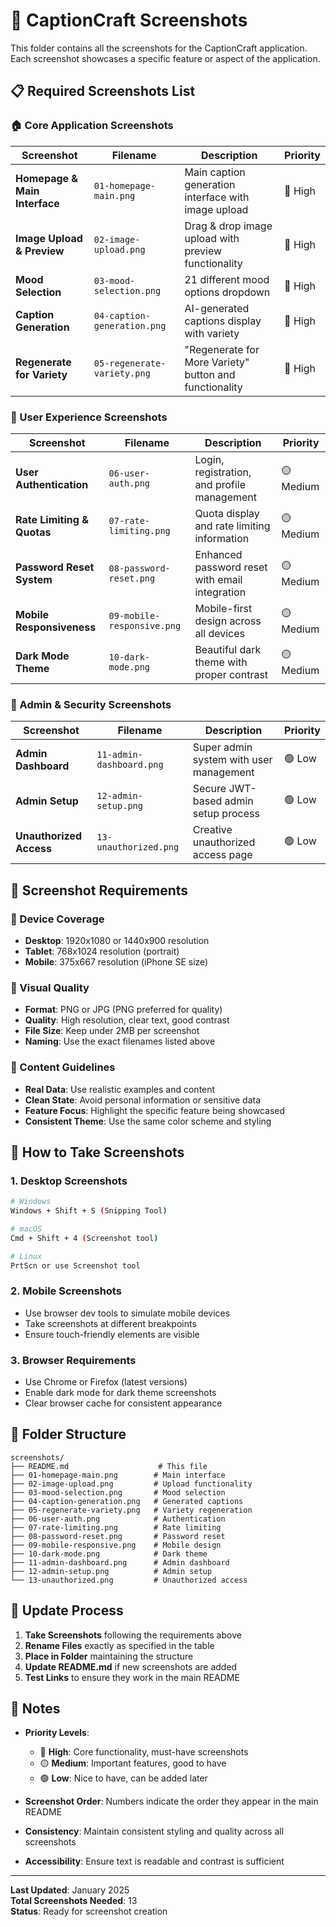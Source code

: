 # 📸 CaptionCraft Screenshots

This folder contains all the screenshots for the CaptionCraft application. Each screenshot showcases a specific feature or aspect of the application.

## 📋 **Required Screenshots List**

### **🏠 Core Application Screenshots**

| Screenshot | Filename | Description | Priority |
|------------|----------|-------------|----------|
| **Homepage & Main Interface** | `01-homepage-main.png` | Main caption generation interface with image upload | 🔴 High |
| **Image Upload & Preview** | `02-image-upload.png` | Drag & drop image upload with preview functionality | 🔴 High |
| **Mood Selection** | `03-mood-selection.png` | 21 different mood options dropdown | 🔴 High |
| **Caption Generation** | `04-caption-generation.png` | AI-generated captions display with variety | 🔴 High |
| **Regenerate for Variety** | `05-regenerate-variety.png` | "Regenerate for More Variety" button and functionality | 🔴 High |

### **👤 User Experience Screenshots**

| Screenshot | Filename | Description | Priority |
|------------|----------|-------------|----------|
| **User Authentication** | `06-user-auth.png` | Login, registration, and profile management | 🟡 Medium |
| **Rate Limiting & Quotas** | `07-rate-limiting.png` | Quota display and rate limiting information | 🟡 Medium |
| **Password Reset System** | `08-password-reset.png` | Enhanced password reset with email integration | 🟡 Medium |
| **Mobile Responsiveness** | `09-mobile-responsive.png` | Mobile-first design across all devices | 🟡 Medium |
| **Dark Mode Theme** | `10-dark-mode.png` | Beautiful dark theme with proper contrast | 🟡 Medium |

### **🔐 Admin & Security Screenshots**

| Screenshot | Filename | Description | Priority |
|------------|----------|-------------|----------|
| **Admin Dashboard** | `11-admin-dashboard.png` | Super admin system with user management | 🟢 Low |
| **Admin Setup** | `12-admin-setup.png` | Secure JWT-based admin setup process | 🟢 Low |
| **Unauthorized Access** | `13-unauthorized.png` | Creative unauthorized access page | 🟢 Low |

## 🎯 **Screenshot Requirements**

### **📱 Device Coverage**
- **Desktop**: 1920x1080 or 1440x900 resolution
- **Tablet**: 768x1024 resolution (portrait)
- **Mobile**: 375x667 resolution (iPhone SE size)

### **🎨 Visual Quality**
- **Format**: PNG or JPG (PNG preferred for quality)
- **Quality**: High resolution, clear text, good contrast
- **File Size**: Keep under 2MB per screenshot
- **Naming**: Use the exact filenames listed above

### **📸 Content Guidelines**
- **Real Data**: Use realistic examples and content
- **Clean State**: Avoid personal information or sensitive data
- **Feature Focus**: Highlight the specific feature being showcased
- **Consistent Theme**: Use the same color scheme and styling

## 🚀 **How to Take Screenshots**

### **1. Desktop Screenshots**
```bash
# Windows
Windows + Shift + S (Snipping Tool)

# macOS
Cmd + Shift + 4 (Screenshot tool)

# Linux
PrtScn or use Screenshot tool
```

### **2. Mobile Screenshots**
- Use browser dev tools to simulate mobile devices
- Take screenshots at different breakpoints
- Ensure touch-friendly elements are visible

### **3. Browser Requirements**
- Use Chrome or Firefox (latest versions)
- Enable dark mode for dark theme screenshots
- Clear browser cache for consistent appearance

## 📁 **Folder Structure**

```
screenshots/
├── README.md                    # This file
├── 01-homepage-main.png        # Main interface
├── 02-image-upload.png         # Upload functionality
├── 03-mood-selection.png       # Mood selection
├── 04-caption-generation.png   # Generated captions
├── 05-regenerate-variety.png   # Variety regeneration
├── 06-user-auth.png            # Authentication
├── 07-rate-limiting.png        # Rate limiting
├── 08-password-reset.png       # Password reset
├── 09-mobile-responsive.png    # Mobile design
├── 10-dark-mode.png            # Dark theme
├── 11-admin-dashboard.png      # Admin dashboard
├── 12-admin-setup.png          # Admin setup
└── 13-unauthorized.png         # Unauthorized access
```

## 🔄 **Update Process**

1. **Take Screenshots** following the requirements above
2. **Rename Files** exactly as specified in the table
3. **Place in Folder** maintaining the structure
4. **Update README.md** if new screenshots are added
5. **Test Links** to ensure they work in the main README

## 📝 **Notes**

- **Priority Levels**:
  - 🔴 **High**: Core functionality, must-have screenshots
  - 🟡 **Medium**: Important features, good to have
  - 🟢 **Low**: Nice to have, can be added later

- **Screenshot Order**: Numbers indicate the order they appear in the main README
- **Consistency**: Maintain consistent styling and quality across all screenshots
- **Accessibility**: Ensure text is readable and contrast is sufficient

---

**Last Updated**: January 2025  
**Total Screenshots Needed**: 13  
**Status**: Ready for screenshot creation
